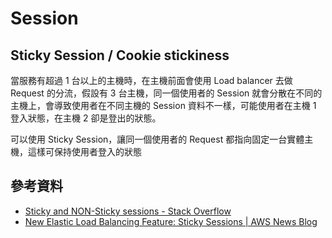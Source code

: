 # Session

## Sticky Session / Cookie stickiness

當服務有超過 1 台以上的主機時，在主機前面會使用 Load balancer 去做 Request 的分流，假設有 3 台主機，同一個使用者的 Session 就會分散在不同的主機上，會導致使用者在不同主機的 Session 資料不一樣，可能使用者在主機 1 登入狀態，在主機 2 卻是登出的狀態。

可以使用 Sticky Session，讓同一個使用者的 Request 都指向固定一台實體主機，這樣可保持使用者登入的狀態


## 參考資料
* [Sticky and NON-Sticky sessions - Stack Overflow](https://stackoverflow.com/questions/10494431/sticky-and-non-sticky-sessions)
* [New Elastic Load Balancing Feature: Sticky Sessions | AWS News Blog](https://aws.amazon.com/blogs/aws/new-elastic-load-balancing-feature-sticky-sessions/)
